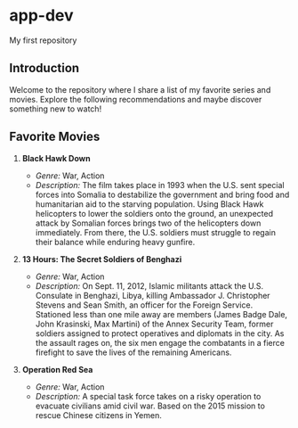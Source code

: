 # app-dev
My first repository

## Introduction
Welcome to the repository where I share a list of my favorite series and movies. Explore the following recommendations and maybe discover something new to watch!

## Favorite Movies
1. **Black Hawk Down**
   - _Genre:_ War, Action
   - _Description:_ The film takes place in 1993 when the U.S. sent special forces into Somalia to destabilize the government and bring food and humanitarian aid to the starving population. Using Black Hawk helicopters to lower the soldiers onto the ground, an unexpected attack by Somalian forces brings two of the helicopters down immediately. From there, the U.S. soldiers must struggle to regain their balance while enduring heavy gunfire.

2. **13 Hours: The Secret Soldiers of Benghazi**
   - _Genre:_ War, Action
   - _Description:_ On Sept. 11, 2012, Islamic militants attack the U.S. Consulate in Benghazi, Libya, killing Ambassador J. Christopher Stevens and Sean Smith, an officer for the Foreign Service. Stationed less than one mile away are members (James Badge Dale, John Krasinski, Max Martini) of the Annex Security Team, former soldiers assigned to protect operatives and diplomats in the city. As the assault rages on, the six men engage the combatants in a fierce firefight to save the lives of the remaining Americans.

3. **Operation Red Sea**
   - _Genre:_ War, Action
   - _Description:_ A special task force takes on a risky operation to evacuate civilians amid civil war. Based on the 2015 mission to rescue Chinese citizens in Yemen.
